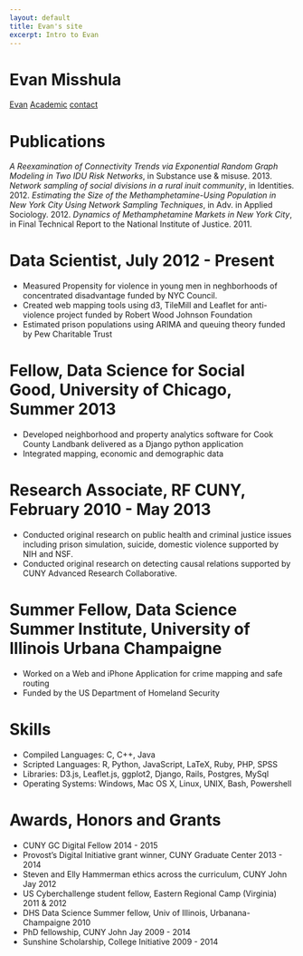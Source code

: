 ```yaml
---
layout: default
title: Evan's site
excerpt: Intro to Evan
---
```


# Evan Misshula

[Evan](index.md)
[Academic](academic.md)
[contact](contact.md)

# Publications

*A Reexamination of Connectivity Trends via Exponential Random Graph Modeling in Two IDU Risk Networks*, in Substance use & misuse. 2013.
*Network sampling of social divisions in a rural inuit community*, in Identities. 2012.
*Estimating the Size of the Methamphetamine-Using Population in New York City Using Network Sampling Techniques*, in Adv. in Applied Sociology. 2012.
*Dynamics of Methamphetamine Markets in New York City*, in Final Technical Report to the National Institute of Justice. 2011.

# Data Scientist, July 2012 - Present

-   Measured Propensity for violence in young men in neghborhoods of concentrated disadvantage funded by NYC Council.
-   Created web mapping tools using d3, TileMill and Leaflet for anti-violence project funded by Robert Wood Johnson Foundation
-   Estimated prison populations using ARIMA and queuing theory funded by Pew Charitable Trust

# Fellow, Data Science for Social Good, University of Chicago, Summer 2013

-   Developed neighborhood and property analytics software for Cook County Landbank delivered as a Django python application
-   Integrated mapping, economic and demographic data

# Research Associate, RF CUNY, February 2010 - May 2013

-   Conducted original research on public health and criminal justice issues including prison simulation, suicide, domestic violence supported by NIH and NSF.
-   Conducted original research on detecting causal relations supported by CUNY Advanced Research Collaborative.

# Summer Fellow, Data Science Summer Institute, University of Illinois Urbana Champaigne

-   Worked on a Web and iPhone Application for crime mapping and safe routing
-   Funded by the US Department of Homeland Security

# Skills

-   Compiled Languages: C, C++, Java
-   Scripted Languages: R, Python, JavaScript, LaTeX, Ruby, PHP, SPSS
-   Libraries: D3.js, Leaflet.js, ggplot2, Django, Rails, Postgres, MySql
-   Operating Systems: Windows, Mac OS X, Linux, UNIX, Bash, Powershell

# Awards, Honors and Grants

-   CUNY GC Digital Fellow                                                 2014 - 2015
-   Provost’s Digital Initiative grant winner, CUNY Graduate Center        2013 - 2014
-   Steven and Elly Hammerman ethics across the curriculum, CUNY John Jay  2012
-   US Cyberchallenge student fellow, Eastern Regional Camp (Virginia)     2011 & 2012
-   DHS Data Science Summer fellow, Univ of Illinois, Urbanana-Champaigne  2010
-   PhD fellowship, CUNY John Jay                                           2009 - 2014
-   Sunshine Scholarship, College Initiative                                   2009 - 2014